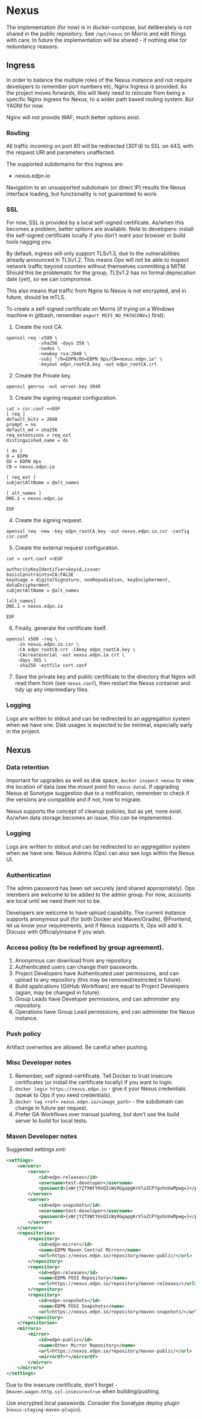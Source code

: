 # Nexus

The implementation (for now) is in docker-compose, but deliberately is not shared in the public repository. See `/opt/nexus` on Morris and edit things with care. In future the implementation will be shared - if nothing else for redundancy reasons.

## Ingress
In order to balance the multiple roles of the Nexus instance and not require developers to remember port numbers etc, Nginx Ingress is provided. As the project moves forwards, this will likely need to relocate from being a specific Nginx ingress for Nexus, to a wider path based routing system. But YAGNI for now.

Nginx will not provide WAF, much better options exist.

### Routing
All traffic incoming on port 80 will be redirected (301'd) to SSL on 443, with the request URI and parameters unaffected.

The supported subdomains for this ingress are:
- nexus.edpn.io

Navigation to an unsupported subdomain (or direct IP) results the Nexus interface loading, but functionality is not guaranteed to work.

### SSL
For now, SSL is provided by a local self-signed certificate. As/when this becomes a problem, better options are available. Note to developers: install the self-signed certificate locally if you don't want your browser or build tools nagging you.

By default, ingress will only support TLSv1.3, due to the vulnerabilities already announced in TLSv1.2. This means Ops will not be able to inspect network traffic beyond counters without themselves committing a MITM. Should this be problematic for the group, TLSv1.2 has no formal deprecation date (yet), so we can compromise.

This also means that traffic from Nginx to Nexus is not encrypted, and in future, should be mTLS.

To create a self-signed certificate on Morris (if trying on a Windows machine in gitbash, remember `export MSYS_NO_PATHCONV=1` first):
1. Create the root CA.
```shell
openssl req -x509 \
            -sha256 -days 356 \
            -nodes \
            -newkey rsa:2048 \
            -subj "/O=EDPN/OU=EDPN Ops/CN=nexus.edpn.io" \
            -keyout edpn_rootCA.key -out edpn_rootCA.crt 
```
2. Create the Private key.
```shell
openssl genrsa -out server.key 2048
```
3. Create the signing request configuration.
```shell
cat > csr.conf <<EOF
[ req ]
default_bits = 2048
prompt = no
default_md = sha256
req_extensions = req_ext
distinguished_name = dn

[ dn ]
O = EDPN
OU = EDPN Ops
CN = nexus.edpn.io

[ req_ext ]
subjectAltName = @alt_names

[ alt_names ]
DNS.1 = nexus.edpn.io

EOF
```
4. Create the signing request.
```shell
openssl req -new -key edpn_rootCA.key -out nexus.edpn.io.csr -config csr.conf
```
5. Create the external request configuration.
```shell
cat > cert.conf <<EOF

authorityKeyIdentifier=keyid,issuer
basicConstraints=CA:FALSE
keyUsage = digitalSignature, nonRepudiation, keyEncipherment, dataEncipherment
subjectAltName = @alt_names

[alt_names]
DNS.1 = nexus.edpn.io

EOF
```
6. Finally, generate the certificate itself.
```shell
openssl x509 -req \
    -in nexus.edpn.io.csr \
    -CA edpn_rootCA.crt -CAkey edpn_rootCA.key \
    -CAcreateserial -out nexus.edpn.io.crt \
    -days 365 \
    -sha256 -extfile cert.conf
```
7. Save the private key and public certificate to the directory that Nginx will read them from (see `nexus.conf`), then restart the Nexus container and tidy up any intermediary files.

### Logging
Logs are written to stdout and can be redirected to an aggregation system when we have one. Disk usages is expected to be minimal, especially early in the project.

## Nexus

### Data retention
Important for upgrades as well as disk space, `docker inspect nexus` to view the location of data (see the mount point for `nexus-data`). If upgrading Nexus at Sonotype suggestion due to a notification, remember to check if the versions are compatible and if not, how to migrate.

Nexus supports the concept of cleanup policies, but as yet, none exist. As/when data storage becomes an issue, this can be implemented.

### Logging
Logs are written to stdout and can be redirected to an aggregation system when we have one. Nexus Admins (Ops) can also see logs within the Nexus UI.

### Authentication
The admin password has been set securely (and shared appropriately). Ops members are welcome to be added to the admin group. For now, accounts are local until we need them not to be.

Developers are welcome to have upload capability. The current instance supports anonymous pull (for both Docker and Maven/Gradle). @Frontend, let us know your requirements, and if Nexus supports it, Ops will add it. Discuss with OfficialyInsane if you wish.

### Access policy (to be redefined by group agreement).
1. Anonymous can download from any repository.
2. Authenticated users can change their passwords.
2. Project Developers have Authenticated user permissions, and can upload to any repository (this may be removed/restricted in future).
3. Build applications (GitHub Workflows) are equal to Project Developers (agian, may be changed in future).
4. Group Leads have Developer permissions, and can administer any repository.
5. Operations have Group Lead permissions, and can administer the Nexus instance.

### Push policy
Artifact overwrites are allowed. Be careful when pushing.

### Misc Developer notes
1. Remember, self signed-certificate. Tell Docker to trust insecure certificates (or install the certificate locally) if you want to login.
2. `docker login https://nexus.edpn.io` - give it your Nexus credentials (speak to Ops if you need credentials).
3. `docker tag <ref> nexus.edpn.io/<image_path>` - the subdomain can change in future per request. 
4. Prefer GA Workflows over manual pushing, but don't use the build server to build for local tests.

### Maven Developer notes
Suggested settings.xml:
```xml
<settings>
    <servers>
        <server>
            <id>edpn-releases</id>
            <username>test-developer</username>
            <password>{xWrjYZfXWtYHsQIcWy9GgapgKrVloZCP7guhoVwMpwg=}</password>
        </server>
        <server>
            <id>edpn-snapshots</id>
            <username>test-developer</username>
            <password>{xWrjYZfXWtYHsQIcWy9GgapgKrVloZCP7guhoVwMpwg=}</password>
        </server>
    </servers>
    <repositories>
        <repository>
            <id>edpn-mirror</id>
            <name>EDPN Maven Central Mirror</name>
            <url>https://nexus.edpn.io/repository/maven-public/</url>
        </repository>
        <repository>
            <id>edpn-releases</id>
            <name>EDPN FOSS Repository</name>
            <url>https://nexus.edpn.io/repository/maven-releases/</url>
        </repository>
        <repository>
            <id>edpn-snapshots</id>
            <name>EDPN FOSS Snapshots</name>
            <url>https://nexus.edpn.io/repository/maven-snapshots/</url>
        </repository>
    </repositories>
    <mirrors>
        <mirror>
            <id>edpn-public</id>
            <name>Other Mirror Repository</name>
            <url>https://nexus.edpn.io/repository/maven-public/</url>
            <mirrorOf>*</mirrorOf>
        </mirror>
    </mirrors>
</settings>
```

Due to the insecure certificate, don't forget `-Dmaven.wagon.http.ssl.insecure=true` when building/pushing.

Use encrypted local passwords. Consider the Sonatype deploy plugin (`nexus-staging-maven-plugin`).